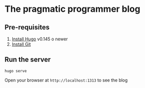 # The pragmatic programmer blog


## Pre-requisites

1. [Install Hugo](https://gohugo.io/installation/) v0.145 o newer 
2. [Install Git](https://git-scm.com/book/en/v2/Getting-Started-Installing-Git)


## Run the server

```shell
hugo serve
```

Open your browser at `http://localhost:1313` to see the blog
